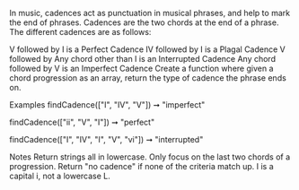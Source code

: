 In music, cadences act as punctuation in musical phrases, and help to mark the end of phrases. Cadences are the two chords at the end of a phrase. The different cadences are as follows:

V followed by I is a Perfect Cadence
IV followed by I is a Plagal Cadence
V followed by Any chord other than I is an Interrupted Cadence
Any chord followed by V is an Imperfect Cadence
Create a function where given a chord progression as an array, return the type of cadence the phrase ends on.

Examples
findCadence(["I", "IV", "V"]) ➞ "imperfect"

findCadence(["ii", "V", "I"]) ➞ "perfect"

findCadence(["I", "IV", "I", "V", "vi"]) ➞ "interrupted"

Notes
Return strings all in lowercase.
Only focus on the last two chords of a progression.
Return "no cadence" if none of the criteria match up.
I is a capital i, not a lowercase L.